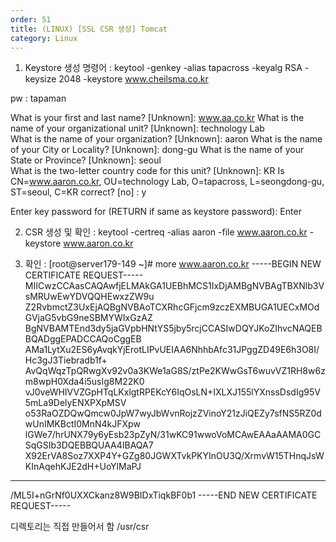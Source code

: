 ```yaml
---
order: 51
title: (LINUX) [SSL CSR 생성] Tomcat 
category: Linux
---
```


1. Keystore 생성 명령어 : keytool -genkey -alias tapacross -keyalg RSA -keysize 2048 -keystore www.cheilsma.co.kr

pw : tapaman

What is your first and last name?
  [Unknown]:  www.aa.co.kr
What is the name of your organizational unit?
  [Unknown]:  technology Lab    
What is the name of your organization?
  [Unknown]:  aaron
What is the name of your City or Locality?
  [Unknown]:  dong-gu
What is the name of your State or Province?
  [Unknown]:  seoul  
What is the two-letter country code for this unit?
  [Unknown]:  KR
Is CN=www.aaron.co.kr, OU=technology Lab, O=tapacross, L=seongdong-gu, ST=seoul, C=KR correct?
[no] : y



Enter key password for <tapacross>
        (RETURN if same as keystore password): Enter

2. CSR 생성 및 확인 : keytool -certreq -alias aaron -file www.aaron.co.kr -keystore www.aaron.co.kr

3. 확인 : 
[root@server179-149 ~]# more www.aaron.co.kr 
-----BEGIN NEW CERTIFICATE REQUEST-----
MIICwzCCAasCAQAwfjELMAkGA1UEBhMCS1IxDjAMBgNVBAgTBXNlb3VsMRUwEwYDVQQHEwxzZW9u
Z2RvbmctZ3UxEjAQBgNVBAoTCXRhcGFjcm9zczEXMBUGA1UECxMOdGVjaG5vbG9neSBMYWIxGzAZ
BgNVBAMTEnd3dy5jaGVpbHNtYS5jby5rcjCCASIwDQYJKoZIhvcNAQEBBQADggEPADCCAQoCggEB
AMa1LytXu2ES6yAvqkYjErotLIPvUEIAA6NhhbAfc31JPggZD49E6h3O8I/Hc3gJ3Tiebradb1f+
AvQqWqzTpQRwgXv92v0a3KWe1aG8S/ztPe2KWwGsT6wuvVZ1RH8w6zm8wpH0Xda4i5usIg8M22K0
vJ0veWHIVVZGpHTqLKxlgtRPEKcY6IqOsLN+IXLXJ155lYXnssDsdIg95V5mLa9DelyENXPXpMSV
o53RaOZDQwQmcw0JpW7wyJbWvnRojzZVinoY21zJiQEZy7sfNS5RZ0dwUnIMKBctI0MnN4kJFXpw
lGWe7/hrUNX79y6yEsb23pZyN/31wKC91wwoVoMCAwEAAaAAMA0GCSqGSIb3DQEBBQUAA4IBAQA7
X92ErVA8Soz7XXP4Y+GZg80JGWXTvkPKYInOU3Q/XrmvW15THnqJsWKInAqehKJE2dH+UoYlMaPJ
***************************************************************
/ML5I+nGrNf0UXXCkanz8W9BIDxTiqkBF0b1
-----END NEW CERTIFICATE REQUEST-----


디렉토리는 직접 만들어서 함
/usr/csr


